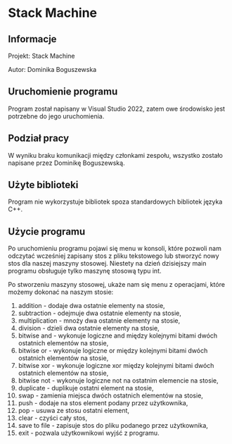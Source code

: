 # Stack Machine



## Informacje

Projekt: Stack Machine

Autor: Dominika Boguszewska

## Uruchomienie programu

Program został napisany w Visual Studio 2022, zatem owe środowisko jest potrzebne do jego uruchomienia.

## Podział pracy

W wyniku braku komunikacji między członkami zespołu, wszystko zostało napisane przez Dominikę Boguszewską.

## Użyte biblioteki

Program nie wykorzystuje bibliotek spoza standardowych bibliotek języka C++.

## Użycie programu

Po uruchomieniu programu pojawi się menu w konsoli, które pozwoli nam odczytać wcześniej zapisany stos z pliku tekstowego lub stworzyć nowy stos dla naszej maszyny stosowej. Niestety na dzień dzisiejszy main programu obsługuje tylko maszynę stosową typu int.

Po stworzeniu maszyny stosowej, ukaże nam się menu z operacjami, które możemy dokonać na naszym stosie:

1. addition - dodaje dwa ostatnie elementy na stosie,
2. subtraction - odejmuje dwa ostatnie elementy na stosie,
3. multiplication - mnoży dwa ostatnie elementy na stosie,
4. division - dzieli dwa ostatnie elementy na stosie,
5. bitwise and - wykonuje logiczne and między kolejnymi bitami dwóch ostatnich elementów na stosie,
6. bitwise or - wykonuje logiczne or między kolejnymi bitami dwóch ostatnich elementów na stosie,
7. bitwise xor - wykonuje logiczne xor między kolejnymi bitami dwóch ostatnich elementów na stosie,
8. bitwise not - wykonuje logiczne not na ostatnim elemencie na stosie,
9. duplicate - duplikuje ostatni element na stosie,
10. swap - zamienia miejsca dwóch ostatnich elementów na stosie,
11. push - dodaje na stos element podany przez użytkownika,
12. pop - usuwa ze stosu ostatni element,
13. clear - czyści cały stos,
14. save to file - zapisuje stos do pliku podanego przez użytkownika,
15. exit - pozwala użytkownikowi wyjść z programu.

